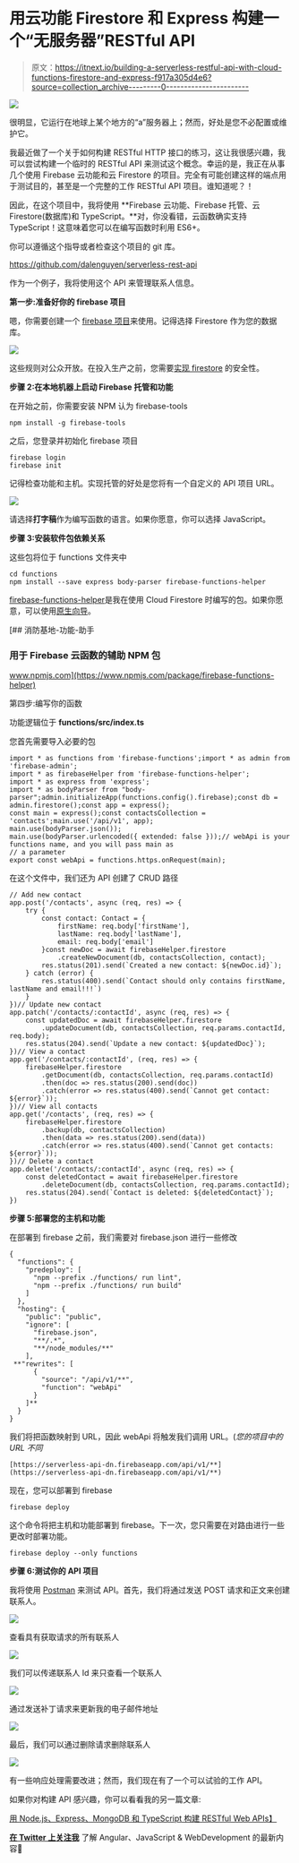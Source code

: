 # 用云功能 Firestore 和 Express 构建一个“无服务器”RESTful API

> 原文：<https://itnext.io/building-a-serverless-restful-api-with-cloud-functions-firestore-and-express-f917a305d4e6?source=collection_archive---------0----------------------->

![](img/4dc7833d1346e70ae0204383c6627d1b.png)

很明显，它运行在地球上某个地方的“a”服务器上；然而，好处是您不必配置或维护它。

我最近做了一个关于如何构建 RESTful HTTP 接口的练习，这让我很感兴趣，我可以尝试构建一个临时的 RESTful API 来测试这个概念。幸运的是，我正在从事几个使用 Firebase 云功能和云 Firestore 的项目。完全有可能创建这样的端点用于测试目的，甚至是一个完整的工作 RESTful API 项目。谁知道呢？！

因此，在这个项目中，我将使用 **Firebase 云功能、Firebase 托管、云 Firestore(数据库)和 TypeScript。**对，你没看错，云函数确实支持 TypeScript！这意味着您可以在编写函数时利用 ES6+。

你可以遵循这个指导或者检查这个项目的 git 库。

https://github.com/dalenguyen/serverless-rest-api

作为一个例子，我将使用这个 API 来管理联系人信息。

**第一步:准备好你的 firebase 项目**

嗯，你需要创建一个 [firebase 项目](https://firebase.google.com/)来使用。记得选择 Firestore 作为您的数据库。

![](img/7a6fc7f15707c58976c392d75b77ff9c.png)

这些规则对公众开放。在投入生产之前，您需要[实现 firestore](/setting-up-cloud-firestore-security-rules-1ad24438805a) 的安全性。

**步骤 2:在本地机器上启动 Firebase 托管和功能**

在开始之前，你需要安装 NPM 认为 firebase-tools

```
npm install -g firebase-tools
```

之后，您登录并初始化 firebase 项目

```
firebase login
firebase init
```

记得检查功能和主机。实现托管的好处是您将有一个自定义的 API 项目 URL。

![](img/ad1e78a28f54b68dd11cc8096969ffd4.png)

请选择**打字稿**作为编写函数的语言。如果你愿意，你可以选择 JavaScript。

**步骤 3:安装软件包依赖关系**

这些包将位于 functions 文件夹中

```
cd functions
npm install --save express body-parser firebase-functions-helper
```

[firebase-functions-helper](https://www.npmjs.com/package/firebase-functions-helper)是我在使用 Cloud Firestore 时编写的包。如果你愿意，可以使用[原生向导](https://firebase.google.com/docs/firestore/quickstart)。

[](https://www.npmjs.com/package/firebase-functions-helper) [## 消防基地-功能-助手

### 用于 Firebase 云函数的辅助 NPM 包

www.npmjs.com](https://www.npmjs.com/package/firebase-functions-helper) 

第四步:编写你的函数

功能逻辑位于 **functions/src/index.ts**

您首先需要导入必要的包

```
import * as functions from 'firebase-functions';import * as admin from 'firebase-admin';
import * as firebaseHelper from 'firebase-functions-helper';
import * as express from 'express';
import * as bodyParser from "body-parser";admin.initializeApp(functions.config().firebase);const db = admin.firestore();const app = express();
const main = express();const contactsCollection = 'contacts';main.use('/api/v1', app);
main.use(bodyParser.json());
main.use(bodyParser.urlencoded({ extended: false }));// webApi is your functions name, and you will pass main as 
// a parameter
export const webApi = functions.https.onRequest(main);
```

在这个文件中，我们还为 API 创建了 CRUD 路径

```
// Add new contact
app.post('/contacts', async (req, res) => {
    try {
        const contact: Contact = {
            firstName: req.body['firstName'],
            lastName: req.body['lastName'],
            email: req.body['email']
        }const newDoc = await firebaseHelper.firestore
            .createNewDocument(db, contactsCollection, contact);
        res.status(201).send(`Created a new contact: ${newDoc.id}`);
    } catch (error) {
        res.status(400).send(`Contact should only contains firstName, lastName and email!!!`)
    }        
})// Update new contact
app.patch('/contacts/:contactId', async (req, res) => {
    const updatedDoc = await firebaseHelper.firestore
        .updateDocument(db, contactsCollection, req.params.contactId, req.body);
    res.status(204).send(`Update a new contact: ${updatedDoc}`);
})// View a contact
app.get('/contacts/:contactId', (req, res) => {
    firebaseHelper.firestore
        .getDocument(db, contactsCollection, req.params.contactId)
        .then(doc => res.status(200).send(doc))
        .catch(error => res.status(400).send(`Cannot get contact: ${error}`));
})// View all contacts
app.get('/contacts', (req, res) => {
    firebaseHelper.firestore
        .backup(db, contactsCollection)
        .then(data => res.status(200).send(data))
        .catch(error => res.status(400).send(`Cannot get contacts: ${error}`));
})// Delete a contact 
app.delete('/contacts/:contactId', async (req, res) => {
    const deletedContact = await firebaseHelper.firestore
        .deleteDocument(db, contactsCollection, req.params.contactId);
    res.status(204).send(`Contact is deleted: ${deletedContact}`);
})
```

**步骤 5:部署您的主机和功能**

在部署到 firebase 之前，我们需要对 firebase.json 进行一些修改

```
{
  "functions": {
    "predeploy": [
      "npm --prefix ./functions/ run lint",
      "npm --prefix ./functions/ run build"
    ]
  },
  "hosting": {
    "public": "public",
    "ignore": [
      "firebase.json",
      "**/.*",
      "**/node_modules/**"
    ],
 **"rewrites": [
      {
        "source": "/api/v1/**",
        "function": "webApi"
      }
    ]**
  }
}
```

我们将把函数映射到 URL，因此 webApi 将触发我们调用 URL。(*您的项目中的 URL 不同*

```
[https://serverless-api-dn.firebaseapp.com/api/v1/**](https://serverless-api-dn.firebaseapp.com/api/v1/**)
```

现在，您可以部署到 firebase

```
firebase deploy
```

这个命令将把主机和功能部署到 firebase。下一次，您只需要在对路由进行一些更改时部署功能。

```
firebase deploy --only functions
```

**步骤 6:测试你的 API 项目**

我将使用 [Postman](https://www.getpostman.com/) 来测试 API。首先，我们将通过发送 POST 请求和正文来创建联系人。

![](img/5d51d42a2119b898e3f1548d9a13bbe1.png)

查看具有获取请求的所有联系人

![](img/17da82293f2fe3ce71886f219ffcb188.png)

我们可以传递联系人 Id 来只查看一个联系人

![](img/c3b3661611af690baf6bfc098298f49e.png)

通过发送补丁请求来更新我的电子邮件地址

![](img/352cce0fc14713c014b19f801b6a20b2.png)

最后，我们可以通过删除请求删除联系人

![](img/20a524bfdf06304b106cd03c77e9bcf1.png)

有一些响应处理需要改进；然而，我们现在有了一个可以试验的工作 API。

如果你对构建 API 感兴趣，你可以看看我的另一篇文章:

[用 Node.js、Express、MongoDB 和 TypeScript 构建 RESTful Web APIs】](/building-restful-web-apis-with-node-js-express-mongodb-and-typescript-part-1-2-195bdaf129cf)

[**在 Twitter 上关注我**](https://twitter.com/dale_nguyen) 了解 Angular、JavaScript & WebDevelopment 的最新内容👐